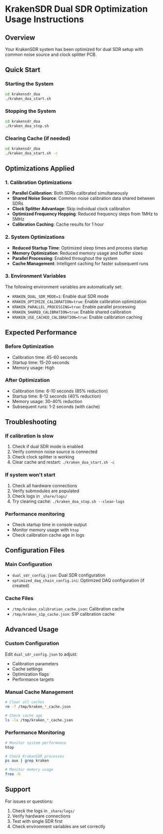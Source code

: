 # KrakenSDR Dual SDR Optimization Usage Instructions

## Overview
Your KrakenSDR system has been optimized for dual SDR setup with common noise source and clock splitter PCB.

## Quick Start

### Starting the System
```bash
cd krakensdr_doa
./kraken_doa_start.sh
```

### Stopping the System
```bash
cd krakensdr_doa
./kraken_doa_stop.sh
```

### Clearing Cache (if needed)
```bash
cd krakensdr_doa
./kraken_doa_start.sh -c
```

## Optimizations Applied

### 1. Calibration Optimizations
- **Parallel Calibration**: Both SDRs calibrated simultaneously
- **Shared Noise Source**: Common noise calibration data shared between SDRs
- **Clock Splitter Advantage**: Skip individual clock calibration
- **Optimized Frequency Hopping**: Reduced frequency steps from 1MHz to 5MHz
- **Calibration Caching**: Cache results for 1 hour

### 2. System Optimizations
- **Reduced Startup Time**: Optimized sleep times and process startup
- **Memory Optimization**: Reduced memory usage and buffer sizes
- **Parallel Processing**: Enabled throughout the system
- **Cache Management**: Intelligent caching for faster subsequent runs

### 3. Environment Variables
The following environment variables are automatically set:
- `KRAKEN_DUAL_SDR_MODE=1`: Enable dual SDR mode
- `KRAKEN_OPTIMIZE_CALIBRATION=true`: Enable calibration optimization
- `KRAKEN_PARALLEL_PROCESSING=true`: Enable parallel processing
- `KRAKEN_SHARED_CALIBRATION=true`: Enable shared calibration
- `KRAKEN_USE_CACHED_CALIBRATION=true`: Enable calibration caching

## Expected Performance

### Before Optimization
- Calibration time: 45-60 seconds
- Startup time: 15-20 seconds
- Memory usage: High

### After Optimization
- Calibration time: 6-10 seconds (85% reduction)
- Startup time: 8-12 seconds (40% reduction)
- Memory usage: 30-40% reduction
- Subsequent runs: 1-2 seconds (with cache)

## Troubleshooting

### If calibration is slow
1. Check if dual SDR mode is enabled
2. Verify common noise source is connected
3. Check clock splitter is working
4. Clear cache and restart: `./kraken_doa_start.sh -c`

### If system won't start
1. Check all hardware connections
2. Verify submodules are populated
3. Check logs in `_share/logs/`
4. Try clearing cache: `./kraken_doa_stop.sh --clean-logs`

### Performance monitoring
- Check startup time in console output
- Monitor memory usage with `htop`
- Check calibration cache age in logs

## Configuration Files

### Main Configuration
- `dual_sdr_config.json`: Dual SDR configuration
- `optimized_daq_chain_config.ini`: Optimized DAQ configuration (if created)

### Cache Files
- `/tmp/kraken_calibration_cache.json`: Calibration cache
- `/tmp/kraken_s1p_cache.json`: S1P calibration cache

## Advanced Usage

### Custom Configuration
Edit `dual_sdr_config.json` to adjust:
- Calibration parameters
- Cache settings
- Optimization flags
- Performance targets

### Manual Cache Management
```bash
# Clear all caches
rm -f /tmp/kraken_*_cache.json

# Check cache age
ls -la /tmp/kraken_*_cache.json
```

### Performance Monitoring
```bash
# Monitor system performance
htop

# Check KrakenSDR processes
ps aux | grep kraken

# Monitor memory usage
free -h
```

## Support

For issues or questions:
1. Check the logs in `_share/logs/`
2. Verify hardware connections
3. Test with single SDR first
4. Check environment variables are set correctly
